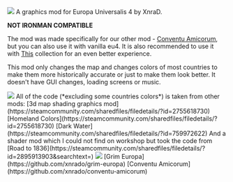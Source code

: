 <img src="https://i.imgur.com/dLDGYGH.png">
A graphics mod for Europa Universalis 4 by XnraD.

**NOT IRONMAN COMPATIBLE**

The mod was made specifically for our other mod - [Conventu Amicorum](), but you can also use it with vanilla eu4. It is also recommended to use it with [This]() collection for an even better experience.

This mod only changes the map and changes colors of most countries to make them more historically accurate or just to make them look better. It doesn't have GUI changes, loading screens or music.

<img src="https://i.imgur.com/j7ZGCLW.png">
 All of the code (*excluding some countries colors*) is taken from other mods:
[3d map shading graphics mod](https://steamcommunity.com/sharedfiles/filedetails/?id=2755618730)
[Homeland Colors](https://steamcommunity.com/sharedfiles/filedetails/?id=2755618730)
[Dark Water](https://steamcommunity.com/sharedfiles/filedetails/?id=759972622)
And a shader mod which I could not find on workshop but took the code from [Road to 1836](https://steamcommunity.com/sharedfiles/filedetails/?id=2895913903&searchtext=)

<img src="https://i.imgur.com/w7TV91I.png">
[Grim Europa](https://github.com/xnrado/grim-europa)
[Conventu Amicorum](https://github.com/xnrado/conventu-amicorum)
